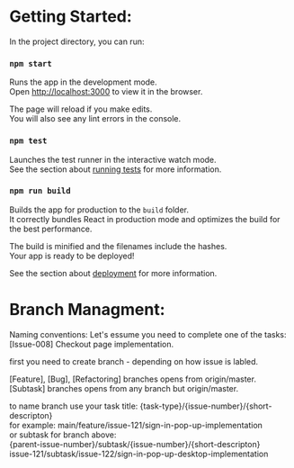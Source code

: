 # Getting Started:
In the project directory, you can run:

### `npm start`

Runs the app in the development mode.\
Open [http://localhost:3000](http://localhost:3000) to view it in the browser.

The page will reload if you make edits.\
You will also see any lint errors in the console.

### `npm test`

Launches the test runner in the interactive watch mode.\
See the section about [running tests](https://facebook.github.io/create-react-app/docs/running-tests) for more information.

### `npm run build`

Builds the app for production to the `build` folder.\
It correctly bundles React in production mode and optimizes the build for the best performance.

The build is minified and the filenames include the hashes.\
Your app is ready to be deployed!

See the section about [deployment](https://facebook.github.io/create-react-app/docs/deployment) for more information.

# Branch Managment:

Naming conventions:
Let's essume you need to complete one of the tasks:\
[Issue-008] Checkout page implementation.

first you need to create branch - depending on how issue is labled.

[Feature], [Bug], [Refactoring] branches opens from origin/master.\
[Subtask] branches opens from any branch but origin/master.

to name branch use your task title:
{task-type}/{issue-number}/{short-descripton}\
for example: main/feature/issue-121/sign-in-pop-up-implementation\
or subtask for branch above:\
{parent-issue-number}/subtask/{issue-number}/{short-descripton}\
issue-121/subtask/issue-122/sign-in-pop-up-desktop-implementation
